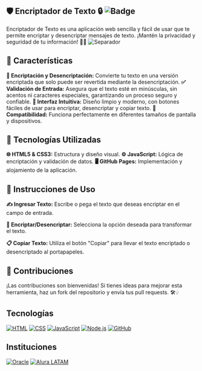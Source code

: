 ## 🛡️ Encriptador de Texto 🔒 ![Badge](https://img.shields.io/badge/Seguridad%20Alta-brightgreen?style=for-the-badge&logo=shield)
Encriptador de Texto es una aplicación web sencilla y fácil de usar que te permite encriptar y desencriptar mensajes de texto. ¡Mantén la privacidad y seguridad de tu información! 💌🔐
![Separador](https://github.com/Kevinnra/ENCRIPTADOR-DE-TEXTO/blob/2aadc9d7772efe39405d12ee1dadeb8cbe72a6cf/docs/assets/Screenshot%202024-08-14%20at%205.35.27%E2%80%AFPM.png)
## 🌟 Características
**🔏 Encriptación y Desencriptación:** Convierte tu texto en una versión encriptada que solo puede ser revertida mediante la desencriptación.
**✅ Validación de Entrada:** Asegura que el texto esté en minúsculas, sin acentos ni caracteres especiales, garantizando un proceso seguro y confiable.
**🎨 Interfaz Intuitiva:** Diseño limpio y moderno, con botones fáciles de usar para encriptar, desencriptar y copiar texto.
**📱 Compatibilidad:** Funciona perfectamente en diferentes tamaños de pantalla y dispositivos.
## 🚀 Tecnologías Utilizadas
**🌐 HTML5 & CSS3:** Estructura y diseño visual.
**⚙️ JavaScript:** Lógica de encriptación y validación de datos.
**🖥️ GitHub Pages:** Implementación y alojamiento de la aplicación.
## 📝 Instrucciones de Uso
**✍️ Ingresar Texto:** Escribe o pega el texto que deseas encriptar en el campo de entrada.

**🔄 Encriptar/Desencriptar:** Selecciona la opción deseada para transformar el texto.

**📋 Copiar Texto:** Utiliza el botón "Copiar" para llevar el texto encriptado o desencriptado al portapapeles.

## 🤝 Contribuciones
¡Las contribuciones son bienvenidas! Si tienes ideas para mejorar esta herramienta, haz un fork del repositorio y envía tus pull requests. 🛠️💡

## Tecnologías
[![HTML](https://img.shields.io/badge/HTML-E34F26?style=for-the-badge&logo=html5&logoColor=white)](#)
[![CSS](https://img.shields.io/badge/CSS-1572B6?style=for-the-badge&logo=css3&logoColor=white)](#)
[![JavaScript](https://img.shields.io/badge/JavaScript-F7DF1E?style=for-the-badge&logo=javascript&logoColor=black)](#)
[![Node.js](https://img.shields.io/badge/Node.js-339933?style=for-the-badge&logo=nodedotjs&logoColor=white)](#)
[![GitHub](https://img.shields.io/badge/GitHub-181717?style=for-the-badge&logo=github&logoColor=white)](#)
## Instituciones
[![Oracle](https://img.shields.io/badge/Oracle-F80000?style=for-the-badge&logo=oracle&logoColor=white)](#)
[![Alura LATAM](https://img.shields.io/badge/Alura_LATAM-008CBA?style=for-the-badge&logo=alura&logoColor=white)](#)



